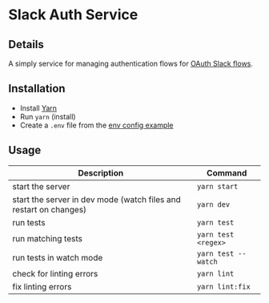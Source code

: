 # Slack Auth Service


## Details

A simply service for managing authentication flows for [OAuth Slack flows][].

[OAuth Slack flows]: https://api.slack.com/docs/oauth

## Installation

- Install [Yarn][]
- Run `yarn` (install)
- Create a `.env` file from the [env config example][]

[yarn]: https://yarnpkg.com/en/docs/install
[env config example]: /docs/env-config


## Usage

| Description                                                       | Command               |
|-------------------------------------------------------------------|-----------------------|
| start the server                                                  | `yarn start`          |
| start the server in dev mode (watch files and restart on changes) | `yarn dev`            |
| run tests                                                         | `yarn test`           |
| run matching tests                                                | `yarn test <regex>`   |
| run tests in watch mode                                           | `yarn test --watch`   |
| check for linting errors                                          | `yarn lint`           |
| fix linting errors                                                | `yarn lint:fix`       |
